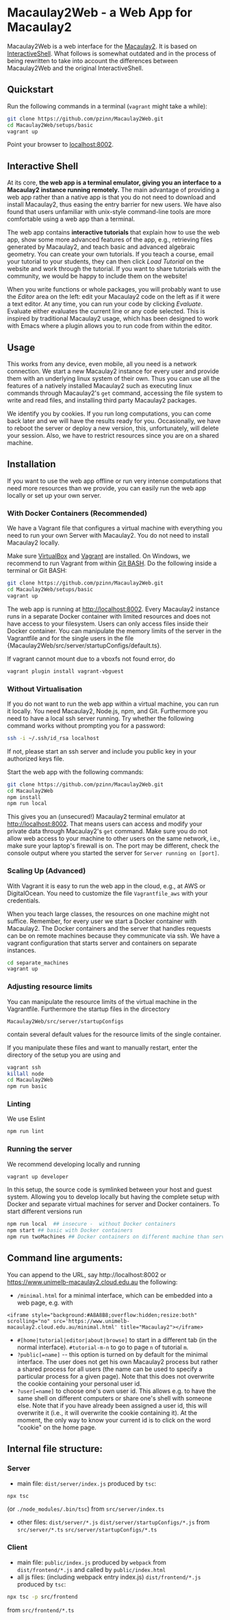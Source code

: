 # Macaulay2Web - a Web App for Macaulay2

Macaulay2Web is a web interface for the [Macaulay2](http://www.macaulay2.com).
It is based on [InteractiveShell](https://travis-ci.org/fhinkel/InteractiveShell).
What follows is somewhat outdated and in the process of being rewritten to take into account the differences
between Macaulay2Web and the original InteractiveShell.

## Quickstart

Run the following commands in a terminal (`vagrant` might take a while):
```bash
git clone https://github.com/pzinn/Macaulay2Web.git
cd Macaulay2Web/setups/basic
vagrant up
```
Point your browser to [localhost:8002](http://localhost:8002).

## Interactive Shell

At its core, **the web app is a terminal emulator, giving you an interface to a Macaulay2
instance running remotely.** The main advantage of providing a web app rather than a native app is that you
do not need to download and install Macaulay2,
thus easing the entry barrier for new users. We have also found that users unfamiliar with unix-style
command-line tools are more comfortable using a web app than a terminal.

The web app contains **interactive tutorials** that explain how to use the web app, show some more advanced features
of the app, e.g., retrieving files generated by Macaulay2, and teach basic and advanced algebraic geometry. You can
create your own tutorials. If you teach a course, email your tutorial to your students,
they can then click *Load Tutorial* on the website and work through the tutorial. If you want to share tutorials
with the community, we would be happy to include them on the website!

When you write functions or whole packages,
you will probably want to use the *Editor* area on the left: edit your Macaulay2 code on the left as if it were a
text editor. At any time,
you can run your code by clicking *Evaluate*. Evaluate either evaluates the current line or any code selected.
This is inspired by traditional Macaulay2 usage, which
has been designed to work with Emacs where a plugin allows you to run code from within the editor.

## Usage

This works from any device, even mobile, all
you need is a network connection. We start a new Macaulay2 instance for every user and provide
them with an underlying linux system of their own. Thus you can use all the features of
a natively installed Macaulay2 such as
executing linux commands through Macaulay2's `get` command, accessing the file system to write and read
files, and installing third party Macaulay2 packages.

We identify you by cookies. If you run long computations, you can come back later and we will
have the results ready for you. Occasionally, we have to reboot the server or deploy a new version, this,
 unfortunately, will delete your session. Also, we have to restrict resources since you are on a shared machine.

## Installation

If you want to use the web app offline or run very intense computations that need more resources than we provide,
you can easily run the web app locally or set up your own server.

### With Docker Containers (Recommended)

We have a Vagrant file that configures a virtual machine with everything you need to run your own Server with Macaulay2.
You do not need to install Macaulay2 locally.

Make sure [VirtualBox](https://www.virtualbox.org/) and [Vagrant](https://www.vagrantup.com/) are installed. On Windows,
we recommend to run
Vagrant from within [Git BASH](https://msysgit.github.io/). Do the following inside a terminal or Git BASH:

```bash
git clone https://github.com/pzinn/Macaulay2Web.git
cd Macaulay2Web/setups/basic
vagrant up
```

The web app is running at [http://localhost:8002](http://localhost:8002). Every Macaulay2 instance runs in a
separate Docker container with limited resources and does not have access to your
filesystem. Users can only access files inside their Docker container. You can manipulate the memory limits
of the server in the Vagrantfile and for the single users in the file {Macaulay2Web/src/server/startupConfigs/default.ts}.

If vagrant cannot mount due to a vboxfs not found error, do

```bash
vagrant plugin install vagrant-vbguest
```

### Without Virtualisation

If you do not want to run the web app within a virtual machine, you can run it locally. You need Macaulay2,
Node.js, npm, and Git. Furthermore you need to have a local ssh server running.
Try whether the following command works without prompting you for a password:

```bash
ssh -i ~/.ssh/id_rsa localhost
```

If not, please start an ssh server and include you public key in your authorized keys file.

Start the web app with the following commands:

```bash
git clone https://github.com/pzinn/Macaulay2Web.git
cd Macaulay2Web
npm install
npm run local
```

This gives you an (unsecured!) Macaulay2 terminal emulator at [http://localhost:8002](http://localhost:8002).
That means users can access and modify your private data through Macaulay2's `get` command. Make sure you do not
allow web access to your machine to other users on the same network, i.e., make sure your laptop's firewall is on.
The port may be different, check the console output where you started the server for
 `Server running on [port]`.

### Scaling Up (Advanced)

With Vagrant it is easy to run the web app in the cloud, e.g., at AWS or DigitalOcean. You need to customize the file
 `Vagrantfile_aws` with your credentials.

When you teach large classes, the resources on one machine might not suffice. Remember, for every user we start a
Docker container with Macaulay2. The Docker containers and the server
that handles requests can be on remote machines because they communicate via ssh.
We have a vagrant configuration that starts server and containers on separate instances.

```bash
cd separate_machines
vagrant up
```


### Adjusting resource limits
You can manipulate the resource limits of the virtual machine in the Vagrantfile. Furthermore the startup files in the
dircectory
```
Macaulay2Web/src/server/startupConfigs
```
contain several default values for the resource limits of the single container.

If you manipulate these files and want to manually restart, enter the directory of the setup you are using and
```bash
vagrant ssh
killall node
cd Macaulay2Web
npm run basic
```


### Linting
We use Eslint
```bash
npm run lint
```

### Running the server
We recommend developing locally and running
```bash
vagrant up developer
```
In this setup, the source code is symlinked between your host and guest system.
Allowing you to develop locally but having the complete setup with Docker and separate virtual machines for
server and Docker containers. To start different versions run

```bash
npm run local  ## insecure -  without Docker containers
npm start ## basic with Docker containers
npm run twoMachines ## Docker containers on different machine than server
```

## Command line arguments:
You can append to the URL, say
http://localhost:8002
or
https://www.unimelb-macaulay2.cloud.edu.au
the following:
* `/minimal.html` for a minimal interface, which can be embedded into a web page, e.g. with
```
<iframe style="background:#A8A8B8;overflow:hidden;resize:both" scrolling="no" src='https://www.unimelb-macaulay2.cloud.edu.au/minimal.html' title="Macaulay2"></iframe>
```
* `#[home|tutorial|editor|about|browse]` to start in a different tab (in the normal interface). `#tutorial-m-n` to go to page `n` of tutorial `m`.
* `?public[=name]` -- this option is turned on  by default for the minimal interface.
The user does not get his own Macaulay2 process but rather a shared process for all users (the name can be used to specify a particular process for a given page).
Note that this does not overwrite the cookie containing your personal user id.
* `?user[=name]` to choose one's own user id. This allows e.g. to have the same shell on different computers or share one's shell with someone else.
Note that if you have already been assigned a user id, this will overwrite it (i.e., it will overwrite the cookie containing it).
At the moment, the only way to know your current id is to click on the word "cookie" on the home page.
## Internal file structure:
### Server
* main file:
`dist/server/index.js`
produced by `tsc`:
```bash
npx tsc
```
(or `./node_modules/.bin/tsc`) from `src/server/index.ts`
* other files:
`dist/server/*.js` `dist/server/startupConfigs/*.js`
from
`src/server/*.ts` `src/server/startupConfigs/*.ts`

### Client
* main file:
`public/index.js`
produced by `webpack` from `dist/frontend/*.js`
and called by
`public/index.html`
* all js files: (including webpack entry index.js)
`dist/frontend/*.js`
produced by `tsc`:
```bash
npx tsc -p src/frontend
```
from `src/frontend/*.ts`
